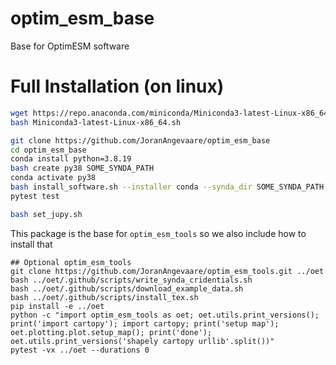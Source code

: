# optim_esm_base
Base for OptimESM software

# Full Installation (on linux)

```bash
wget https://repo.anaconda.com/miniconda/Miniconda3-latest-Linux-x86_64.sh .
bash Miniconda3-latest-Linux-x86_64.sh

git clone https://github.com/JoranAngevaare/optim_esm_base
cd optim_esm_base
conda install python=3.8.19
bash create py38 SOME_SYNDA_PATH
conda activate py38
bash install_software.sh --installer conda --synda_dir SOME_SYNDA_PATH
pytest test

bash set_jupy.sh
```
This package is the base for `optim_esm_tools` so we also include how to install that
```
## Optional optim_esm_tools
git clone https://github.com/JoranAngevaare/optim_esm_tools.git ../oet
bash ../oet/.github/scripts/write_synda_cridentials.sh
bash ../oet/.github/scripts/download_example_data.sh
bash ../oet/.github/scripts/install_tex.sh
pip install -e ../oet
python -c "import optim_esm_tools as oet; oet.utils.print_versions(); print('import cartopy'); import cartopy; print('setup map'); oet.plotting.plot.setup_map(); print('done'); oet.utils.print_versions('shapely cartopy urllib'.split())"
pytest -vx ../oet --durations 0
```
